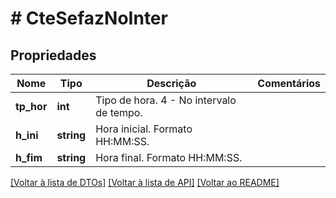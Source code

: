 # # CteSefazNoInter

## Propriedades

Nome | Tipo | Descrição | Comentários
------------ | ------------- | ------------- | -------------
**tp_hor** | **int** | Tipo de hora.  4 - No intervalo de tempo. |
**h_ini** | **string** | Hora inicial.  Formato HH:MM:SS. |
**h_fim** | **string** | Hora final.  Formato HH:MM:SS. |

[[Voltar à lista de DTOs]](../../README.md#models) [[Voltar à lista de API]](../../README.md#endpoints) [[Voltar ao README]](../../README.md)
